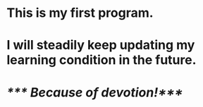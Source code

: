 # This is my first program.
# I will  steadily keep updating my learning condition in the future.

# _*** Because of devotion!***_

